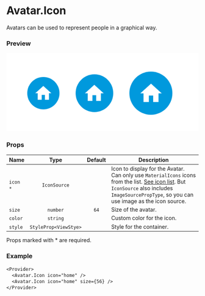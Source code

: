 # Avatar.Icon

Avatars can be used to represent people in a graphical way.

### Preview

![avatar_icon_preview](../assets/avatar_icon_preview.png)

### Props

| Name     |         Type          | Default | Description                                                                                                                                                                                                                                             |
| -------- | :-------------------: | :-----: | ------------------------------------------------------------------------------------------------------------------------------------------------------------------------------------------------------------------------------------------------------- |
| `icon *` |     `IconSource`      |         | Icon to display for the Avatar. Can only use `MaterialIcons` icons from the list. [See icon list](https://oblador.github.io/react-native-vector-icons/). But `IconSource` also includes `ImageSourcePropType`, so you can use image as the icon source. |
| `size`   |       `number`        |  `64`   | Size of the avatar.                                                                                                                                                                                                                                     |
| `color`  |       `string`        |         | Custom color for the icon.                                                                                                                                                                                                                              |
| `style`  | `StyleProp<ViewStye>` |         | Style for the container.                                                                                                                                                                                                                                |

Props marked with \* are required.

### Example

```tsx
<Provider>
  <Avatar.Icon icon="home" />
  <Avatar.Icon icon="home" size={56} />
</Provider>
```
